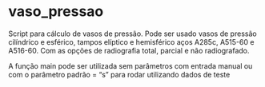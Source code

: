 # vaso_pressao

Script para cálculo de vasos de pressão.
Pode ser usado vasos de pressão cilíndrico e esférico, tampos elíptico e hemisférico
aços A285c, A515-60 e A516-60. Com as opções de radiografia total, parcial e não radiografado.

A função main pode ser utilizada sem parâmetros com entrada manual ou com o parâmetro padrão = “s” para rodar utilizando dados de teste
